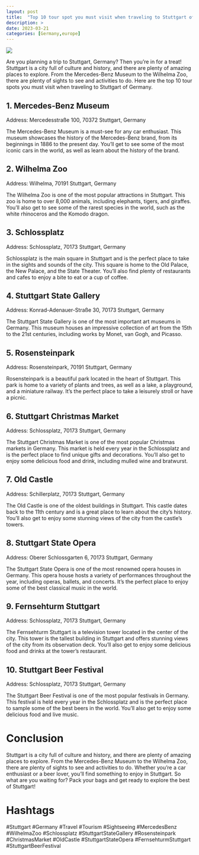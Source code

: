 ```yaml
---
layout: post
title:  "Top 10 tour spot you must visit when traveling to Stuttgart of Germany"
description: >
date: 2023-03-21
categories: [Germany,europe]
---
```

<img src="https://source.unsplash.com/1600x900/?stuttgart,germany,travel">

Are you planning a trip to Stuttgart, Germany? Then you’re in for a treat! Stuttgart is a city full of culture and history, and there are plenty of amazing places to explore. From the Mercedes-Benz Museum to the Wilhelma Zoo, there are plenty of sights to see and activities to do. Here are the top 10 tour spots you must visit when traveling to Stuttgart of Germany. 

## 1. Mercedes-Benz Museum 
Address: Mercedesstraße 100, 70372 Stuttgart, Germany 

The Mercedes-Benz Museum is a must-see for any car enthusiast. This museum showcases the history of the Mercedes-Benz brand, from its beginnings in 1886 to the present day. You’ll get to see some of the most iconic cars in the world, as well as learn about the history of the brand. 

## 2. Wilhelma Zoo 
Address: Wilhelma, 70191 Stuttgart, Germany 

The Wilhelma Zoo is one of the most popular attractions in Stuttgart. This zoo is home to over 8,000 animals, including elephants, tigers, and giraffes. You’ll also get to see some of the rarest species in the world, such as the white rhinoceros and the Komodo dragon. 

## 3. Schlossplatz 
Address: Schlossplatz, 70173 Stuttgart, Germany 

Schlossplatz is the main square in Stuttgart and is the perfect place to take in the sights and sounds of the city. This square is home to the Old Palace, the New Palace, and the State Theater. You’ll also find plenty of restaurants and cafes to enjoy a bite to eat or a cup of coffee. 

## 4. Stuttgart State Gallery 
Address: Konrad-Adenauer-Straße 30, 70173 Stuttgart, Germany 

The Stuttgart State Gallery is one of the most important art museums in Germany. This museum houses an impressive collection of art from the 15th to the 21st centuries, including works by Monet, van Gogh, and Picasso. 

## 5. Rosensteinpark 
Address: Rosensteinpark, 70191 Stuttgart, Germany 

Rosensteinpark is a beautiful park located in the heart of Stuttgart. This park is home to a variety of plants and trees, as well as a lake, a playground, and a miniature railway. It’s the perfect place to take a leisurely stroll or have a picnic. 

## 6. Stuttgart Christmas Market 
Address: Schlossplatz, 70173 Stuttgart, Germany 

The Stuttgart Christmas Market is one of the most popular Christmas markets in Germany. This market is held every year in the Schlossplatz and is the perfect place to find unique gifts and decorations. You’ll also get to enjoy some delicious food and drink, including mulled wine and bratwurst. 

## 7. Old Castle 
Address: Schillerplatz, 70173 Stuttgart, Germany 

The Old Castle is one of the oldest buildings in Stuttgart. This castle dates back to the 11th century and is a great place to learn about the city’s history. You’ll also get to enjoy some stunning views of the city from the castle’s towers. 

## 8. Stuttgart State Opera 
Address: Oberer Schlossgarten 6, 70173 Stuttgart, Germany 

The Stuttgart State Opera is one of the most renowned opera houses in Germany. This opera house hosts a variety of performances throughout the year, including operas, ballets, and concerts. It’s the perfect place to enjoy some of the best classical music in the world. 

## 9. Fernsehturm Stuttgart 
Address: Schlossplatz, 70173 Stuttgart, Germany 

The Fernsehturm Stuttgart is a television tower located in the center of the city. This tower is the tallest building in Stuttgart and offers stunning views of the city from its observation deck. You’ll also get to enjoy some delicious food and drinks at the tower’s restaurant. 

## 10. Stuttgart Beer Festival 
Address: Schlossplatz, 70173 Stuttgart, Germany 

The Stuttgart Beer Festival is one of the most popular festivals in Germany. This festival is held every year in the Schlossplatz and is the perfect place to sample some of the best beers in the world. You’ll also get to enjoy some delicious food and live music. 

# Conclusion 

Stuttgart is a city full of culture and history, and there are plenty of amazing places to explore. From the Mercedes-Benz Museum to the Wilhelma Zoo, there are plenty of sights to see and activities to do. Whether you’re a car enthusiast or a beer lover, you’ll find something to enjoy in Stuttgart. So what are you waiting for? Pack your bags and get ready to explore the best of Stuttgart! 

# Hashtags 
#Stuttgart #Germany #Travel #Tourism #Sightseeing #MercedesBenz #WilhelmaZoo #Schlossplatz #StuttgartStateGallery #Rosensteinpark #ChristmasMarket #OldCastle #StuttgartStateOpera #FernsehturmStuttgart #StuttgartBeerFestival